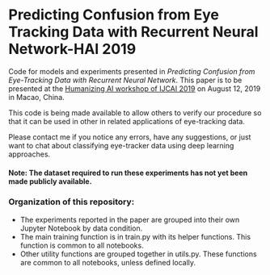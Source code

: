 # Predicting Confusion from Eye Tracking Data with Recurrent Neural Network-HAI 2019
Code for models and experiments presented in _Predicting Confusion from Eye-Tracking Data with Recurrent Neural Network_. This paper is to be presented at the [Humanizing AI workshop of IJCAI 2019](https://www.humanizing-ai.com/hai-19.html) on August 12, 2019 in Macao, China.

This code is being made available to allow others to verify our procedure so that it can be used in other in related applications of eye-tracking data.


Please contact me if you notice any errors, have any suggestions, or just want to chat about classifying eye-tracker data using deep learning approaches. 


#### Note: The dataset required to run these experiments has not yet been made publicly available.


### Organization of this repository: 
- The experiments reported in the paper are grouped into their own Jupyter Notebook by data condition. 
- The main training function is in train.py with its helper functions. This function is common to all notebooks.
- Other utility functions are grouped together in utils.py. These functions are common to all notebooks, unless defined locally.

